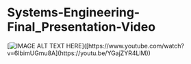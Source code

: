 # Systems-Engineering-Final_Presentation-Video 

[![IMAGE ALT TEXT HERE]([https://img.youtube.com/vi/6IbimUGmu8A](https://youtu.be/YGajZYR4LlM)/0.jpg)]([https://www.youtube.com/watch?v=6IbimUGmu8A](https://youtu.be/YGajZYR4LlM))
